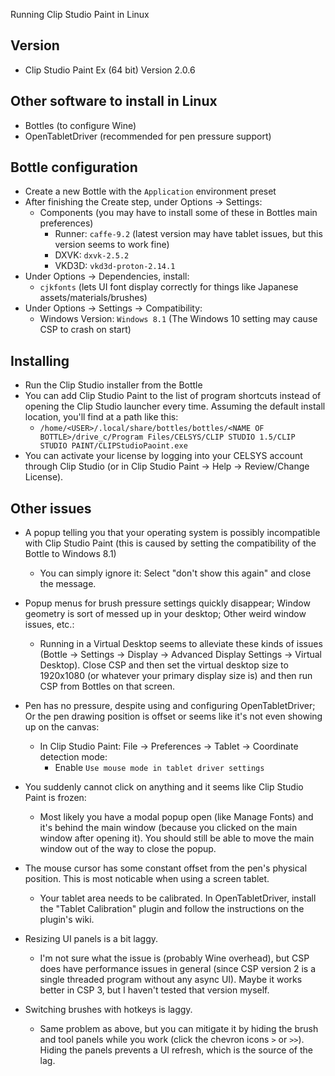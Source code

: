 Running Clip Studio Paint in Linux

## Version
- Clip Studio Paint Ex (64 bit) Version 2.0.6

## Other software to install in Linux
- Bottles (to configure Wine)
- OpenTabletDriver (recommended for pen pressure support)

## Bottle configuration
- Create a new Bottle with the `Application` environment preset
- After finishing the Create step, under Options -> Settings:
  - Components (you may have to install some of these in Bottles main preferences)
    - Runner: `caffe-9.2` (latest version may have tablet issues, but this version seems to work fine)
    - DXVK: `dxvk-2.5.2`
    - VKD3D: `vkd3d-proton-2.14.1`
- Under Options -> Dependencies, install:
  - `cjkfonts` (lets UI font display correctly for things like Japanese assets/materials/brushes)
- Under Options -> Settings -> Compatibility:
  - Windows Version: `Windows 8.1` (The Windows 10 setting may cause CSP to crash on start)

## Installing
- Run the Clip Studio installer from the Bottle
- You can add Clip Studio Paint to the list of program shortcuts instead of opening the Clip Studio launcher every time. Assuming the default install location, you'll find at a path like this:
  - `/home/<USER>/.local/share/bottles/bottles/<NAME OF BOTTLE>/drive_c/Program Files/CELSYS/CLIP STUDIO 1.5/CLIP STUDIO PAINT/CLIPStudioPaoint.exe`
- You can activate your license by logging into your CELSYS account through Clip Studio (or in Clip Studio Paint -> Help -> Review/Change License).

## Other issues
- A popup telling you that your operating system is possibly incompatible with Clip Studio Paint (this is caused by setting the compatibility of the Bottle to Windows 8.1)
  - You can simply ignore it: Select "don't show this again" and close the message.

- Popup menus for brush pressure settings quickly disappear; Window geometry is sort of messed up in your desktop; Other weird window issues, etc.:
  - Running in a Virtual Desktop seems to alleviate these kinds of issues (Bottle -> Settings -> Display -> Advanced Display Settings -> Virtual Desktop). Close CSP and then set the virtual desktop size to 1920x1080 (or whatever your primary display size is) and then run CSP from Bottles on that screen.

- Pen has no pressure, despite using and configuring OpenTabletDriver; Or the pen drawing position is offset or seems like it's not even showing up on the canvas:
  - In Clip Studio Paint: File -> Preferences -> Tablet -> Coordinate detection mode:
    - Enable `Use mouse mode in tablet driver settings`
   
- You suddenly cannot click on anything and it seems like Clip Studio Paint is frozen:
  - Most likely you have a modal popup open (like Manage Fonts) and it's behind the main window (because you clicked on the main window after opening it). You should still be able to move the main window out of the way to close the popup.

- The mouse cursor has some constant offset from the pen's physical position. This is most noticable when using a screen tablet.
  - Your tablet area needs to be calibrated. In OpenTabletDriver, install the "Tablet Calibration" plugin and follow the instructions on the plugin's wiki.

- Resizing UI panels is a bit laggy.
  - I'm not sure what the issue is (probably Wine overhead), but CSP does have performance issues in general (since CSP version 2 is a single threaded program without any async UI). Maybe it works better in CSP 3, but I haven't tested that version myself.

- Switching brushes with hotkeys is laggy.
  - Same problem as above, but you can mitigate it by hiding the brush and tool panels while you work (click the chevron icons `>` or `>>`). Hiding the panels prevents a UI refresh, which is the source of the lag.

